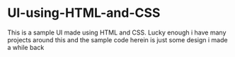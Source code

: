 # UI-using-HTML-and-CSS
This is a sample UI made using HTML and CSS. Lucky enough i have many projects around this and the sample code herein is just some design i made a while back
